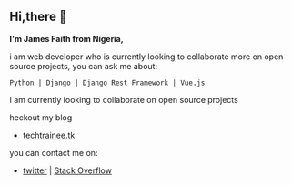 
## Hi,there 👋

  **I'm James Faith from Nigeria,**
  
  i am web developer who is currently looking to collaborate more on open source projects,
  you can ask me about:

    Python | Django | Django Rest Framework | Vue.js
   I am currently looking to collaborate on open source projects
   
   heckout my blog
   
   - [techtrainee.tk](https://techtrainee.tk) 
   
   you can contact me on:
   
   - [twitter](https://twitter.com/I_am_camzy) | [Stack Overflow](https://stackoverflow.com/users/13683741/camzy)
